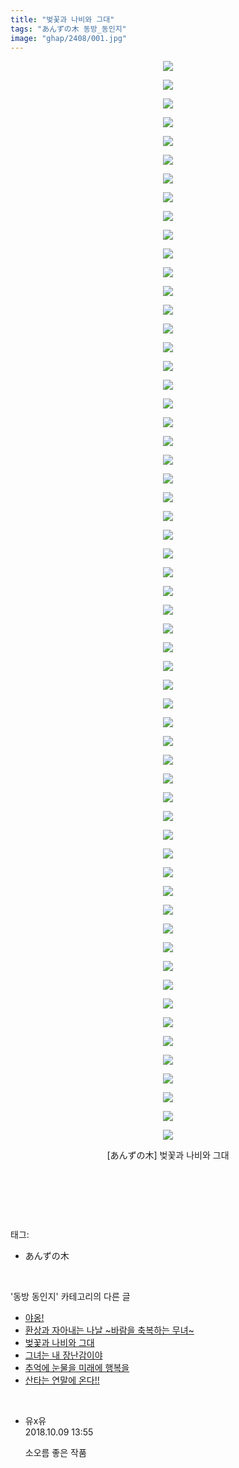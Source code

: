 ```yaml
---
title: "벚꽃과 나비와 그대"
tags: "あんずの木 동방_동인지"
image: "ghap/2408/001.jpg"
---
```

<div class="article">
<p style="text-align: center; clear: none; float: none;"><img src="{{ site.nasurl }}/ghap/2408/001.jpg"/></p>
<p style="text-align: center; clear: none; float: none;"><img src="{{ site.nasurl }}/ghap/2408/002.jpg"/></p>
<p style="text-align: center; clear: none; float: none;"><img src="{{ site.nasurl }}/ghap/2408/003.jpg"/></p>
<p style="text-align: center; clear: none; float: none;"><img src="{{ site.nasurl }}/ghap/2408/004.jpg"/></p>
<p style="text-align: center; clear: none; float: none;"><img src="{{ site.nasurl }}/ghap/2408/005.jpg"/></p>
<p style="text-align: center; clear: none; float: none;"><img src="{{ site.nasurl }}/ghap/2408/006.jpg"/></p>
<p style="text-align: center; clear: none; float: none;"><img src="{{ site.nasurl }}/ghap/2408/007.jpg"/></p>
<p style="text-align: center; clear: none; float: none;"><img src="{{ site.nasurl }}/ghap/2408/008.jpg"/></p>
<p style="text-align: center; clear: none; float: none;"><img src="{{ site.nasurl }}/ghap/2408/009.jpg"/></p>
<p style="text-align: center; clear: none; float: none;"><img src="{{ site.nasurl }}/ghap/2408/010.jpg"/></p>
<p style="text-align: center; clear: none; float: none;"><img src="{{ site.nasurl }}/ghap/2408/011.jpg"/></p>
<p style="text-align: center; clear: none; float: none;"><img src="{{ site.nasurl }}/ghap/2408/012.jpg"/></p>
<p style="text-align: center; clear: none; float: none;"><img src="{{ site.nasurl }}/ghap/2408/013.jpg"/></p>
<p style="text-align: center; clear: none; float: none;"><img src="{{ site.nasurl }}/ghap/2408/014.jpg"/></p>
<p style="text-align: center; clear: none; float: none;"><img src="{{ site.nasurl }}/ghap/2408/015.jpg"/></p>
<p style="text-align: center; clear: none; float: none;"><img src="{{ site.nasurl }}/ghap/2408/016.jpg"/></p>
<p style="text-align: center; clear: none; float: none;"><img src="{{ site.nasurl }}/ghap/2408/017.jpg"/></p>
<p style="text-align: center; clear: none; float: none;"><img src="{{ site.nasurl }}/ghap/2408/018.jpg"/></p>
<p style="text-align: center; clear: none; float: none;"><img src="{{ site.nasurl }}/ghap/2408/019.jpg"/></p>
<p style="text-align: center; clear: none; float: none;"><img src="{{ site.nasurl }}/ghap/2408/020.jpg"/></p>
<p style="text-align: center; clear: none; float: none;"><img src="{{ site.nasurl }}/ghap/2408/021.jpg"/></p>
<p style="text-align: center; clear: none; float: none;"><img src="{{ site.nasurl }}/ghap/2408/022.jpg"/></p>
<p style="text-align: center; clear: none; float: none;"><img src="{{ site.nasurl }}/ghap/2408/023.jpg"/></p>
<p style="text-align: center; clear: none; float: none;"><img src="{{ site.nasurl }}/ghap/2408/024.jpg"/></p>
<p style="text-align: center; clear: none; float: none;"><img src="{{ site.nasurl }}/ghap/2408/025.jpg"/></p>
<p style="text-align: center; clear: none; float: none;"><img src="{{ site.nasurl }}/ghap/2408/026.jpg"/></p>
<p style="text-align: center; clear: none; float: none;"><img src="{{ site.nasurl }}/ghap/2408/027.jpg"/></p>
<p style="text-align: center; clear: none; float: none;"><img src="{{ site.nasurl }}/ghap/2408/028.jpg"/></p>
<p style="text-align: center; clear: none; float: none;"><img src="{{ site.nasurl }}/ghap/2408/029.jpg"/></p>
<p style="text-align: center; clear: none; float: none;"><img src="{{ site.nasurl }}/ghap/2408/030.jpg"/></p>
<p style="text-align: center; clear: none; float: none;"><img src="{{ site.nasurl }}/ghap/2408/031.jpg"/></p>
<p style="text-align: center; clear: none; float: none;"><img src="{{ site.nasurl }}/ghap/2408/032.jpg"/></p>
<p style="text-align: center; clear: none; float: none;"><img src="{{ site.nasurl }}/ghap/2408/033.jpg"/></p>
<p style="text-align: center; clear: none; float: none;"><img src="{{ site.nasurl }}/ghap/2408/034.jpg"/></p>
<p style="text-align: center; clear: none; float: none;"><img src="{{ site.nasurl }}/ghap/2408/035.jpg"/></p>
<p style="text-align: center; clear: none; float: none;"><img src="{{ site.nasurl }}/ghap/2408/036.jpg"/></p>
<p style="text-align: center; clear: none; float: none;"><img src="{{ site.nasurl }}/ghap/2408/037.jpg"/></p>
<p style="text-align: center; clear: none; float: none;"><img src="{{ site.nasurl }}/ghap/2408/038.jpg"/></p>
<p style="text-align: center; clear: none; float: none;"><img src="{{ site.nasurl }}/ghap/2408/039.jpg"/></p>
<p style="text-align: center; clear: none; float: none;"><img src="{{ site.nasurl }}/ghap/2408/040.jpg"/></p>
<p style="text-align: center; clear: none; float: none;"><img src="{{ site.nasurl }}/ghap/2408/041.jpg"/></p>
<p style="text-align: center; clear: none; float: none;"><img src="{{ site.nasurl }}/ghap/2408/042.jpg"/></p>
<p style="text-align: center; clear: none; float: none;"><img src="{{ site.nasurl }}/ghap/2408/043.jpg"/></p>
<p style="text-align: center; clear: none; float: none;"><img src="{{ site.nasurl }}/ghap/2408/044.jpg"/></p>
<p style="text-align: center; clear: none; float: none;"><img src="{{ site.nasurl }}/ghap/2408/045.jpg"/></p>
<p style="text-align: center; clear: none; float: none;"><img src="{{ site.nasurl }}/ghap/2408/046.jpg"/></p>
<p style="text-align: center; clear: none; float: none;"><img src="{{ site.nasurl }}/ghap/2408/047.jpg"/></p>
<p style="text-align: center; clear: none; float: none;"><img src="{{ site.nasurl }}/ghap/2408/048.jpg"/></p>
<p style="text-align: center; clear: none; float: none;"><img src="{{ site.nasurl }}/ghap/2408/049.jpg"/></p>
<p style="text-align: center; clear: none; float: none;"><img src="{{ site.nasurl }}/ghap/2408/050.jpg"/></p>
<p style="text-align: center; clear: none; float: none;"><img src="{{ site.nasurl }}/ghap/2408/051.jpg"/></p>
<p style="text-align: center; clear: none; float: none;"><img src="{{ site.nasurl }}/ghap/2408/052.jpg"/></p>
<p style="text-align: center; clear: none; float: none;"><img src="{{ site.nasurl }}/ghap/2408/053.jpg"/></p>
<p style="text-align: center; clear: none; float: none;"><img src="{{ site.nasurl }}/ghap/2408/054.jpg"/></p>
<p style="text-align: center; clear: none; float: none;"><img src="{{ site.nasurl }}/ghap/2408/055.jpg"/></p>
<p style="text-align: center; clear: none; float: none;"><img src="{{ site.nasurl }}/ghap/2408/056.jpg"/></p>
<p style="text-align: center; clear: none; float: none;"><img src="{{ site.nasurl }}/ghap/2408/057.jpg"/></p>
<p style="text-align: center; clear: none; float: none;"><img src="{{ site.nasurl }}/ghap/2408/058.jpg"/></p>
<p style="text-align: center; clear: none; float: none;">[あんずの木] 벚꽃과 나비와 그대</p>
<p style="text-align: center; clear: none; float: none;"><br/></p>
<p><br/></p>
</div><br/>
<div class="tagTrail">
<p>태그: </p>
<ul>
<li>あんずの木</li>
</ul>
</div><br/>
<div class="another">
<p>'동방 동인지' 카테고리의 다른 글</p>
<ul>
<li><a href="/2016-09-30-ghap_2410">야옹!</a></li>
<li><a href="/2016-09-30-ghap_2409">환상과 자아내는 나날 ~바람을 축복하는 무녀~</a></li>
<li><a href="/2016-09-30-ghap_2408">벚꽃과 나비와 그대</a></li>
<li><a href="/2016-09-30-ghap_2407">그녀는 내 장난감이야</a></li>
<li><a href="/2016-09-30-ghap_2406">추억에 눈물을 미래에 행복을</a></li>
<li><a href="/2016-09-30-ghap_2405">산타는 연말에 온다!!</a></li>
</ul>
</div><br/>
<div class="cb_module cb_fluid">
<div class="cb_wrt cb_profile">
<div class="comment">
<ul>
<li class="cb_thumb_off" id="comment15349660">
<div class="cb_comment_area">
<div class="cb_info_area">
<div class="cb_section">
<span class="cb_nick_name">유x유</span>
</div>
<div class="cb_section">
<span class="cb_date">2018.10.09 13:55 </span>
</div>
</div>
<div class="cb_dsc_comment">
<p class="cb_dsc">
											소오름 좋은 작품
										</p>
</div>
</div></li>
</ul>
</div>
</div><!-- commentList close -->
</div><br/>
